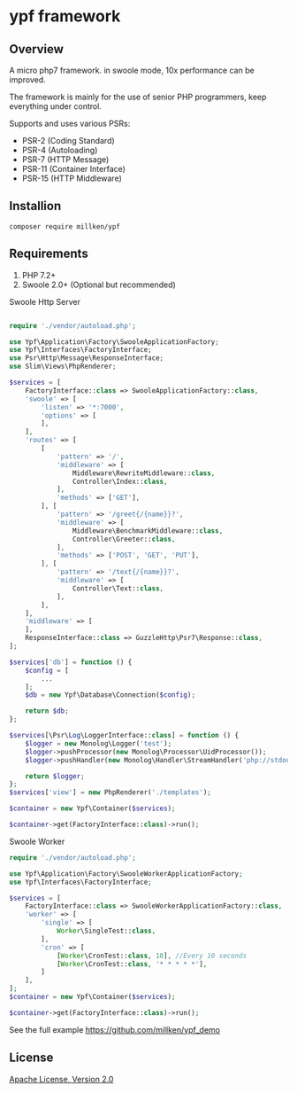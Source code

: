 # ypf framework

## Overview
A micro php7 framework. in swoole mode, 10x performance can be improved.

The framework is mainly for the use of senior PHP programmers, keep everything under control.

Supports and uses various PSRs:

- PSR-2 (Coding Standard)
- PSR-4 (Autoloading)
- PSR-7 (HTTP Message)
- PSR-11 (Container Interface)
- PSR-15 (HTTP Middleware)

## Installion

```
composer require millken/ypf
```
## Requirements

1. PHP 7.2+
2. Swoole 2.0+ (Optional but recommended)

Swoole Http Server
```php

require './vendor/autoload.php';

use Ypf\Application\Factory\SwooleApplicationFactory;
use Ypf\Interfaces\FactoryInterface;
use Psr\Http\Message\ResponseInterface;
use Slim\Views\PhpRenderer;

$services = [
    FactoryInterface::class => SwooleApplicationFactory::class,
    'swoole' => [
        'listen' => '*:7000',
        'options' => [
        ],
    ],
    'routes' => [
        [
            'pattern' => '/',
            'middleware' => [
                Middleware\RewriteMiddleware::class,
                Controller\Index::class,
            ],
            'methods' => ['GET'],
        ], [
            'pattern' => '/greet{/{name}}?',
            'middleware' => [
                Middleware\BenchmarkMiddleware::class,
                Controller\Greeter::class,
            ],
            'methods' => ['POST', 'GET', 'PUT'],
        ], [
            'pattern' => '/text{/{name}}?',
            'middleware' => [
                Controller\Text::class,
            ],
        ],
    ],
    'middleware' => [
    ],
    ResponseInterface::class => GuzzleHttp\Psr7\Response::class,
];

$services['db'] = function () {
    $config = [
        ...
    ];
    $db = new Ypf\Database\Connection($config);

    return $db;
};

$services[\Psr\Log\LoggerInterface::class] = function () {
    $logger = new Monolog\Logger('test');
    $logger->pushProcessor(new Monolog\Processor\UidProcessor());
    $logger->pushHandler(new Monolog\Handler\StreamHandler('php://stdout', Monolog\Logger::DEBUG));

    return $logger;
};
$services['view'] = new PhpRenderer('./templates');

$container = new Ypf\Container($services);

$container->get(FactoryInterface::class)->run();

```

Swoole Worker
```php
require './vendor/autoload.php';

use Ypf\Application\Factory\SwooleWorkerApplicationFactory;
use Ypf\Interfaces\FactoryInterface;

$services = [
    FactoryInterface::class => SwooleWorkerApplicationFactory::class,
    'worker' => [
        'single' => [
            Worker\SingleTest::class,
        ],
        'cron' => [
            [Worker\CronTest::class, 10], //Every 10 seconds
            [Worker\CronTest::class, '* * * * *'],
        ]
    ],
];
$container = new Ypf\Container($services);

$container->get(FactoryInterface::class)->run();

```
See the full example https://github.com/millken/ypf_demo

## License

[Apache License, Version 2.0](https://github.com/millken/ypf/blob/master/license.txt)

